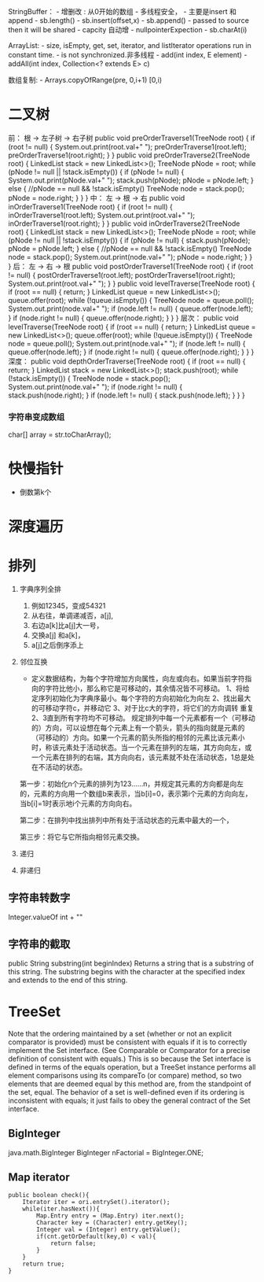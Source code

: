 StringBuffer：
    - 增删改
    : 从0开始的数组
    - 多线程安全，
    - 主要是insert 和 append
    - sb.length()
    - sb.insert(offset,x)
    - sb.append()
    - passed to source then it will be shared
    - capcity 自动增
    - nullpointerExpection
    - sb.charAt(i)

ArrayList:
    - size, isEmpty, get, set, iterator, and listIterator operations run in constant time. 
    -  is not synchronized.非多线程
    - add(int index, E element)
    - addAll(int index, Collection<? extends E> c)

数组复制:
    - Arrays.copyOfRange(pre, 0,i+1)  [0,i)
# 二叉树
前： 根 -> 左子树 -> 右子树
    public void preOrderTraverse1(TreeNode root) {
		if (root != null) {
			System.out.print(root.val+"  ");
			preOrderTraverse1(root.left);
			preOrderTraverse1(root.right);
		}
	}
        public void preOrderTraverse2(TreeNode root) {
    		LinkedList<TreeNode> stack = new LinkedList<>();
    		TreeNode pNode = root;
    		while (pNode != null || !stack.isEmpty()) {
    			if (pNode != null) {
    				System.out.print(pNode.val+"  ");
    				stack.push(pNode);
    				pNode = pNode.left;
    			} else { //pNode == null && !stack.isEmpty()
    				TreeNode node = stack.pop();
    				pNode = node.right;
    			}
    		}
    	}
中： 左 -> 根 -> 右
        public void inOrderTraverse1(TreeNode root) {
    		if (root != null) {
    			inOrderTraverse1(root.left);
    			System.out.print(root.val+"  ");
    			inOrderTraverse1(root.right);
    		}
    	}
        public void inOrderTraverse2(TreeNode root) {
    		LinkedList<TreeNode> stack = new LinkedList<>();
    		TreeNode pNode = root;
    		while (pNode != null || !stack.isEmpty()) {
    			if (pNode != null) {
    				stack.push(pNode);
    				pNode = pNode.left;
    			} else { //pNode == null && !stack.isEmpty()
    				TreeNode node = stack.pop();
    				System.out.print(node.val+"  ");
    				pNode = node.right;
    			}
    		}
    	}
后： 左 -> 右 -> 根
        public void postOrderTraverse1(TreeNode root) {
    		if (root != null) {
    			postOrderTraverse1(root.left);
    			postOrderTraverse1(root.right);
    			System.out.print(root.val+"  ");
    		}
    	}
            public void levelTraverse(TreeNode root) {
    		if (root == null) {
    			return;
    		}
    		LinkedList<TreeNode> queue = new LinkedList<>();
    		queue.offer(root);
    		while (!queue.isEmpty()) {
    			TreeNode node = queue.poll();
    			System.out.print(node.val+"  ");
    			if (node.left != null) {
    				queue.offer(node.left);
    			}
    			if (node.right != null) {
    				queue.offer(node.right);
    			}
    		}
    	}
层次：
        public void levelTraverse(TreeNode root) {
    		if (root == null) {
    			return;
    		}
    		LinkedList<TreeNode> queue = new LinkedList<>();
    		queue.offer(root);
    		while (!queue.isEmpty()) {
    			TreeNode node = queue.poll();
    			System.out.print(node.val+"  ");
    			if (node.left != null) {
    				queue.offer(node.left);
    			}
    			if (node.right != null) {
    				queue.offer(node.right);
    			}
    		}
    	}
深度：
        public void depthOrderTraverse(TreeNode root) {
    		if (root == null) {
    			return;
    		}
    		LinkedList<TreeNode> stack = new LinkedList<>();
    		stack.push(root);
    		while (!stack.isEmpty()) {
    			TreeNode node = stack.pop();
    			System.out.print(node.val+"  ");
    			if (node.right != null) {
    				stack.push(node.right);
    			}
    			if (node.left != null) {
    				stack.push(node.left);
    			}
    		}
    	}
### 字符串变成数组
char[] array = str.toCharArray();
# 快慢指针
- 倒数第k个
# 深度遍历


# 排列
1. 字典序列全排
	1. 例如12345，变成54321
	2. 从右往，单调递减否，a[j],
	3. 右边a[k]比a[j]大一号，
	4. 交换a[j] 和a[k]，
	5. a[j]之后倒序添上

2. 邻位互换
	- 定义数据结构，为每个字符增加方向属性，向左或向右。如果当前字符指向的字符比他小，那么称它是可移动的，其余情况皆不可移动。
	1、将给定序列初始化为字典序最小。每个字符的方向初始化为向左
	2、找出最大的可移动字符c，并移动它
	3、对于比c大的字符，将它们的方向调转
	重复2、3直到所有字符均不可移动。
	规定排列中每一个元素都有一个（可移动的）方向，可以设想在每个元素上有一个箭头，箭头的指向就是元素的（可移动的）方向。如果一个元素的箭头所指的相邻的元素比该元素小时，称该元素处于活动状态。当一个元素在排列的左端，其方向向左，或一个元素在排列的右端，其方向向右，该元素就不处在活动状态，1总是处在不活动的状态。

	第一步：初始化n个元素的排列为123……n，并规定其元素的方向都是向左的，元素的方向用一个数组b来表示，当b[i]=0，表示第i个元素的方向向左，当b[i]=1时表示地i个元素的方向向右。

	第二步：在排列中找出排列中所有处于活动状态的元素中最大的一个，

	第三步：将它与它所指向相邻元素交换。
3. 递归
4. 非递归

## 字符串转数字
Integer.valueOf
int + ""

## 字符串的截取
public String substring​(int beginIndex)
Returns a string that is a substring of this string. The substring begins with the character at the specified index and extends to the end of this string. 


# TreeSet
Note that the ordering maintained by a set (whether or not an explicit comparator is provided) must be consistent with equals if it is to correctly implement the Set interface. (See Comparable or Comparator for a precise definition of consistent with equals.) This is so because the Set interface is defined in terms of the equals operation, but a TreeSet instance performs all element comparisons using its compareTo (or compare) method, so two elements that are deemed equal by this method are, from the standpoint of the set, equal. The behavior of a set is well-defined even if its ordering is inconsistent with equals; it just fails to obey the general contract of the Set interface. 



## BigInteger
java.math.BigInteger
BigInteger nFactorial = BigInteger.ONE;


## Map iterator
    public boolean check(){
        Iterator iter = ori.entrySet().iterator();
        while(iter.hasNext()){
            Map.Entry entry = (Map.Entry) iter.next();
            Character key = (Character) entry.getKey();
            Integer val = (Integer) entry.getValue();
            if(cnt.getOrDefault(key,0) < val){
                return false;
            } 
        }
        return true;
    }